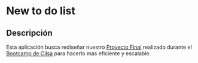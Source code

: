 # New to do list

## Descripción

Esta aplicación busca rediseñar nuestro [Proyecto Final](https://github.com/mario-r-aguilar/bootcamp-cilsa-proyecto-final) realizado durante el [Bootcamp de Cilsa](https://www.cilsa.org/paginas_php/ot/13000/13070/becas-desarrollar-inclusion.html) para hacerlo más eficiente y escalable.
